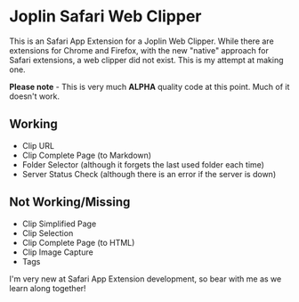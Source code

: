 # Joplin Safari Web Clipper
This is an Safari App Extension for a Joplin Web Clipper. While there are extensions for Chrome and Firefox, with the new "native" approach for Safari extensions, a web clipper did not exist. This is my attempt at making one.

**Please note** - This is very much **ALPHA** quality code at this point. Much of it doesn't work.

## Working
* Clip URL
* Clip Complete Page (to Markdown)
* Folder Selector (although it forgets the last used folder each time)
* Server Status Check (although there is an error if the server is down)

## Not Working/Missing
* Clip Simplified Page
* Clip Selection
* Clip Complete Page (to HTML)
* Clip Image Capture
* Tags

I'm very new at Safari App Extension development, so bear with me as we learn along together!
